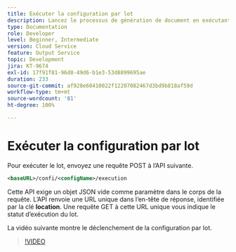 ```yaml
---
title: Exécuter la configuration par lot
description: Lancez le processus de génération de document en exécutant le lot.
type: Documentation
role: Developer
level: Beginner, Intermediate
version: Cloud Service
feature: Output Service
topic: Development
jira: KT-9674
exl-id: 17f91f81-96d8-49d6-b1e3-53d8899695ae
duration: 233
source-git-commit: af928e60410022f12207082467d3bd9b818af59d
workflow-type: tm+mt
source-wordcount: '81'
ht-degree: 100%

---
```


# Exécuter la configuration par lot

Pour exécuter le lot, envoyez une requête POST à l’API suivante.

```xml
<baseURL>/confi/<configName>/execution
```

Cette API exige un objet JSON vide comme paramètre dans le corps de la requête.
L’API renvoie une URL unique dans l’en-tête de réponse, identifiée par la clé **location**.
Une requête GET à cette URL unique vous indique le statut d’exécution du lot.

La vidéo suivante montre le déclenchement de la configuration par lot.

>[!VIDEO](https://video.tv.adobe.com/v/340242?quality=12&learn=on)
